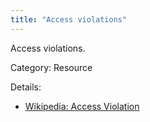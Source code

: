```yaml
---
title: "Access violations"
---
```


Access violations.

Category: Resource

Details: 

* [Wikipedia: Access Violation](https://en.wikipedia.org/wiki/Access_violation)
